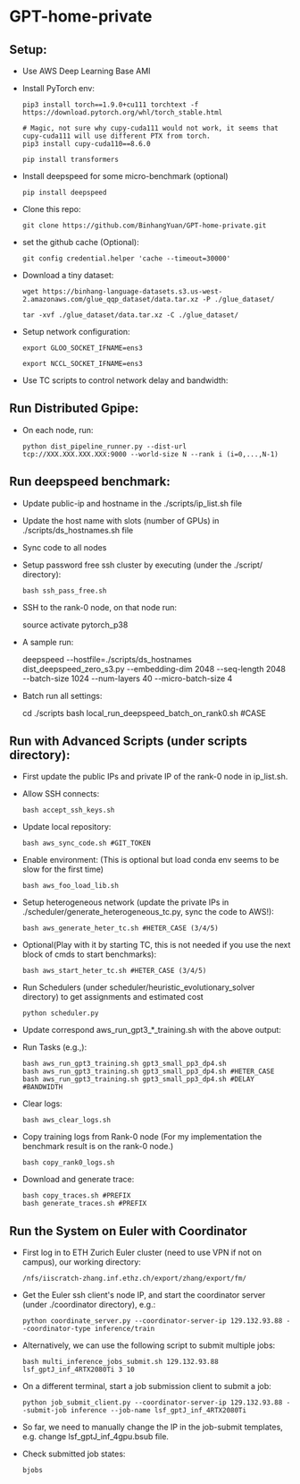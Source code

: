 # GPT-home-private

## Setup:

- Use AWS Deep Learning Base AMI


- Install PyTorch env: 

      pip3 install torch==1.9.0+cu111 torchtext -f https://download.pytorch.org/whl/torch_stable.html

      # Magic, not sure why cupy-cuda111 would not work, it seems that cupy-cuda111 will use different PTX from torch.
      pip3 install cupy-cuda110==8.6.0

      pip install transformers

- Install deepspeed for some micro-benchmark (optional)

      pip install deepspeed

- Clone this repo:
        
      git clone https://github.com/BinhangYuan/GPT-home-private.git

- set the github cache (Optional):

      git config credential.helper 'cache --timeout=30000'

- Download a tiny dataset:

      wget https://binhang-language-datasets.s3.us-west-2.amazonaws.com/glue_qqp_dataset/data.tar.xz -P ./glue_dataset/
      
      tar -xvf ./glue_dataset/data.tar.xz -C ./glue_dataset/

- Setup network configuration:

      export GLOO_SOCKET_IFNAME=ens3

      export NCCL_SOCKET_IFNAME=ens3


- Use TC scripts to control network delay and bandwidth:
  

## Run Distributed Gpipe:

- On each node, run:
      
      python dist_pipeline_runner.py --dist-url tcp://XXX.XXX.XXX.XXX:9000 --world-size N --rank i (i=0,...,N-1)



## Run deepspeed benchmark:

- Update public-ip and hostname in the ./scripts/ip_list.sh file

- Update the host name with slots (number of GPUs) in ./scripts/ds_hostnames.sh file

- Sync code to all nodes

- Setup password free ssh cluster by executing (under the ./script/ directory):

      bash ssh_pass_free.sh

- SSH to the rank-0 node, on that node run:


    source activate pytorch_p38

- A sample run:


    deepspeed --hostfile=./scripts/ds_hostnames dist_deepspeed_zero_s3.py --embedding-dim 2048 --seq-length 2048 --batch-size 1024 --num-layers 40 --micro-batch-size 4

- Batch run all settings:

    cd ./scripts
    bash local_run_deepspeed_batch_on_rank0.sh #CASE


  
## Run with Advanced Scripts (under scripts directory):

- First update the public IPs and private IP of the rank-0 node in ip_list.sh.

- Allow SSH connects: 

      bash accept_ssh_keys.sh

- Update local repository:

      bash aws_sync_code.sh #GIT_TOKEN
      
- Enable environment: (This is optional but load conda env seems to be slow for the first time)

      bash aws_foo_load_lib.sh

- Setup heterogeneous network (update the private IPs in ./scheduler/generate_heterogeneous_tc.py, sync the code to AWS!):

      bash aws_generate_heter_tc.sh #HETER_CASE (3/4/5)

- Optional(Play with it by starting TC, this is not needed if you use the next block of cmds to start benchmarks):

      bash aws_start_heter_tc.sh #HETER_CASE (3/4/5)

- Run Schedulers (under scheduler/heuristic_evolutionary_solver directory) to get assignments and estimated cost

      python scheduler.py

- Update correspond aws_run_gpt3_*_training.sh with the above output:
- Run Tasks (e.g.,):

      bash aws_run_gpt3_training.sh gpt3_small_pp3_dp4.sh
      bash aws_run_gpt3_training.sh gpt3_small_pp3_dp4.sh #HETER_CASE
      bash aws_run_gpt3_training.sh gpt3_small_pp3_dp4.sh #DELAY #BANDWIDTH


- Clear logs:

      bash aws_clear_logs.sh

- Copy training logs from Rank-0 node (For my implementation the benchmark result is on the rank-0 node.)

      bash copy_rank0_logs.sh

- Download and generate trace:

      bash copy_traces.sh #PREFIX
      bash generate_traces.sh #PREFIX

## Run the System on Euler with Coordinator

- First log in to ETH Zurich Euler cluster (need to use VPN if not on campus), our working directory:

      /nfs/iiscratch-zhang.inf.ethz.ch/export/zhang/export/fm/

- Get the Euler ssh client's node IP, and start the coordinator server (under ./coordinator directory), e.g.:

      python coordinate_server.py --coordinator-server-ip 129.132.93.88 --coordinator-type inference/train

- Alternatively, we can use the following script to submit multiple jobs:

      bash multi_inference_jobs_submit.sh 129.132.93.88 lsf_gptJ_inf_4RTX2080Ti 3 10

- On a different terminal, start a job submission client to submit a job:

      python job_submit_client.py --coordinator-server-ip 129.132.93.88 --submit-job inference --job-name lsf_gptJ_inf_4RTX2080Ti

- So far, we need to manually change the IP in the job-submit templates, e.g. change lsf_gptJ_inf_4gpu.bsub file.

- Check submitted job states:

      bjobs







